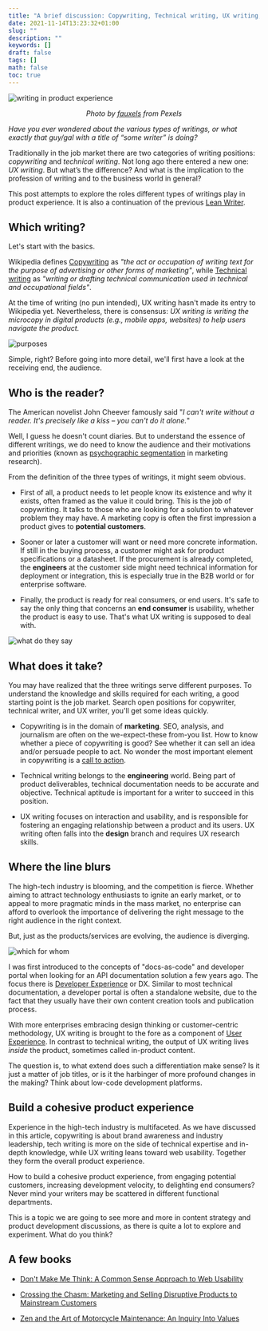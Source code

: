 ```yaml
---
title: "A brief discussion: Copywriting, Technical writing, UX writing, and product experience"
date: 2021-11-14T13:23:32+01:00
slug: ""
description: ""
keywords: []
draft: false
tags: []
math: false
toc: true
---
```


![writing in product experience](/images/pexels-fauxels-3183150.jpg)
<p style="text-align: center; font-style: italic">Photo by <a href="https://www.pexels.com/@fauxels" target="_blank" rel="noreferrer noopener">fauxels</a> from Pexels</p>

*Have you ever wondered about the various types of writings, or what exactly that guy/gal with a title of “some writer” is doing?*

Traditionally in the job market there are two categories of writing positions: *copywriting* and *technical writing*. Not long ago there entered a new one: *UX writing*. But what’s the difference? And what is the implication to the profession of writing and to the business world in general?

This post attempts to explore the roles different types of writings play in product experience. It is also a continuation of the previous [Lean Writer](/blog/lean-writer/).

## Which writing?

Let's start with the basics.

Wikipedia defines [Copywriting](https://en.wikipedia.org/wiki/Copywriting) as *"the act or occupation of writing text for the purpose of advertising or other forms of marketing"*, while [Technical writing](https://en.wikipedia.org/wiki/Technical_writing) as *"writing or drafting technical communication used in technical and occupational fields"*.

At the time of writing (no pun intended), UX writing hasn't made its entry to Wikipedia yet. Nevertheless, there is consensus: *UX writing is writing the microcopy in digital products (e.g., mobile apps, websites) to help users navigate the product.*

![purposes](/images/purposes.png)

Simple, right? Before going into more detail, we'll first have a look at the receiving end, the audience.

## Who is the reader?

The American novelist John Cheever famously said "*I can't write without a reader. It's precisely like a kiss – you can't do it alone.*" 

Well, I guess he doesn't count diaries. But to understand the essence of different writings, we do need to know the audience and their motivations and priorities (known as [psychographic segmentation](https://en.wikipedia.org/wiki/Psychographic_segmentation) in marketing research).

From the definition of the three types of writings, it might seem obvious.

* First of all, a product needs to let people know its existence and why it exists, often framed as the value it could bring. This is the job of copywriting. It talks to those who are looking for a solution to whatever problem they may have. A marketing copy is often the first impression a product gives to **potential customers**.

* Sooner or later a customer will want or need more concrete information. If still in the buying process, a customer might ask for product specifications or a datasheet. If the procurement is already completed, the **engineers** at the customer side might need technical information for deployment or integration, this is especially true in the B2B world or for enterprise software.

* Finally, the product is ready for real consumers, or end users. It's safe to say the only thing that concerns an **end consumer** is usability, whether the product is easy to use. That's what UX writing is supposed to deal with.

![what do they say](/images/what-do-they-say.png)

## What does it take?

You may have realized that the three writings serve different purposes. To understand the knowledge and skills required for each writing, a good starting point is the job market. Search  open positions for copywriter, technical writer, and UX writer, you'll get some ideas quickly.

* Copywriting is in the domain of **marketing**. SEO, analysis, and journalism are often on the we-expect-these from-you list. How to know whether a piece of copywriting is good? See whether it can sell an idea and/or persuade people to act. No wonder the most important element in copywriting is a [call to action](https://en.wikipedia.org/wiki/Call_to_action_(marketing)). 

* Technical writing belongs to the **engineering** world. Being part of product deliverables, technical documentation needs to be accurate and objective. Technical aptitude is important for a writer to succeed in this position.

* UX writing focuses on interaction and usability, and is responsible for fostering an engaging relationship between a product and its users. UX writing often falls into the **design** branch and requires UX research skills.

## Where the line blurs

The high-tech industry is blooming, and the competition is fierce. Whether aiming to attract technology enthusiasts to ignite an early market, or to appeal to more pragmatic minds in the mass market, no enterprise can afford to overlook the importance of delivering the right message to the right audience in the right context.

But, just as the products/services are evolving, the audience is diverging.

![which for whom](/images/aws-webcontent.png)

I was first introduced to the concepts of "docs-as-code" and developer portal when looking for an API documentation solution a few years ago. The focus there is [Developer Experience](https://developerexperience.io/practices/good-developer-experience) or DX. Similar to most technical documentation, a developer portal is often a standalone website, due to the fact that they usually have their own content creation tools and publication process.

With more enterprises embracing design thinking or customer-centric methodology, UX writing is brought to the fore as a component of [User Experience](https://www.nngroup.com/articles/definition-user-experience/). In contrast to technical writing, the output of UX writing lives *inside* the product, sometimes called in-product content.

The question is, to what extend does such a differentiation make sense? Is it just a matter of job titles, or is it the harbinger of more profound changes in the making? Think about low-code development platforms.

## Build a cohesive product experience

Experience in the high-tech industry is multifaceted. As we have discussed in this article, copywriting is about brand awareness and industry leadership, tech writing is more on the side of technical expertise and in-depth knowledge, while UX writing leans toward web usability. Together they form the overall product experience.

How to build a cohesive product experience, from engaging potential customers, increasing development velocity, to delighting end consumers? Never mind your writers may be scattered in different functional departments.

This is a topic we are going to see more and more in content strategy and product development discussions, as there is quite a lot to explore and experiment. What do you think?

## A few books

* [Don't Make Me Think: A Common Sense Approach to Web Usability](https://www.amazon.com/Dont-Make-Think-Revisited-Usability/dp/0321965515/)

* [Crossing the Chasm: Marketing and Selling Disruptive Products to Mainstream Customers](https://www.amazon.com/Crossing-Chasm-3rd-Disruptive-Mainstream/dp/0062292986/)

* [Zen and the Art of Motorcycle Maintenance: An Inquiry Into Values](https://www.amazon.com/Zen-Art-Motorcycle-Maintenance-Inquiry/dp/0060839872/)
